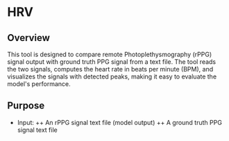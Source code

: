 # HRV
## Overview
This tool is designed to compare remote Photoplethysmography (rPPG) signal output with ground truth PPG signal from a text file. The tool reads the two signals, computes the heart rate in beats per minute (BPM), and visualizes the signals with detected peaks, making it easy to evaluate the model's performance.
## Purpose
+ Input:
++ An rPPG signal text file (model output)
++ A ground truth PPG signal text file
